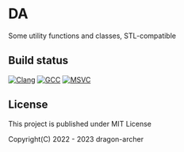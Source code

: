 # DA

Some utility functions and classes, STL-compatible

## Build status
[![Clang](https://github.com/dragon-archer/da/actions/workflows/clang.yml/badge.svg)](https://github.com/dragon-archer/da/actions/workflows/clang.yml)
[![GCC](https://github.com/dragon-archer/da/actions/workflows/gcc.yml/badge.svg)](https://github.com/dragon-archer/da/actions/workflows/gcc.yml)
[![MSVC](https://github.com/dragon-archer/da/actions/workflows/msvc.yml/badge.svg)](https://github.com/dragon-archer/da/actions/workflows/msvc.yml)

## License

This project is published under MIT License

Copyright(C) 2022 - 2023 dragon-archer
